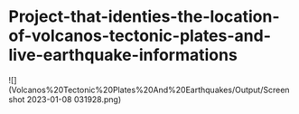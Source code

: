 # Project-that-identies-the-location-of-volcanos-tectonic-plates-and-live-earthquake-informations
![](Volcanos%20Tectonic%20Plates%20And%20Earthquakes/Output/Screenshot 2023-01-08 031928.png)

